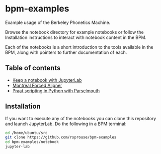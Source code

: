 # bpm-examples
Example usage of the Berkeley Phonetics Machine.

Browse the notebook directory for example notebooks or follow the Installation
instructions to interact with notebook content in the BPM.

Each of the notebooks is a short introduction to the tools available in the BPM,
along with pointers to further documentation of each.

## Table of contents

- [Keep a notebook with JupyterLab](notebook/jupyterlab.ipynb)
- [Montreal Forced Aligner](notebook/montreal_forced_aligner.ipynb)
- [Praat scripting in Python with Parselmouth](notebook/parselmouth.ipynb)

## Installation

If you want to execute any of the notebooks you can clone this repository and
launch JupyterLab. Do the following in a BPM terminal:

```bash
cd /home/ubuntu/src
git clone https://github.com/rsprouse/bpm-examples
cd bpm-examples/notebook
jupyter-lab
```

